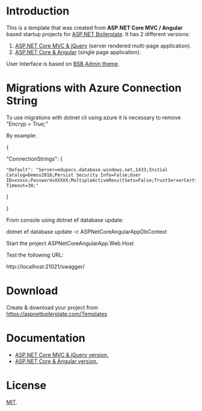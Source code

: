 # Introduction

This is a template that was created from **ASP.NET Core MVC / Angular** based startup projects for [ASP.NET Boilerplate](https://aspnetboilerplate.com/Pages/Documents). It has 2 different versions:

1. [ASP.NET Core MVC & jQuery](https://aspnetboilerplate.com/Pages/Documents/Zero/Startup-Template-Core) (server rendered multi-page application).
2. [ASP.NET Core & Angular](https://aspnetboilerplate.com/Pages/Documents/Zero/Startup-Template-Angular) (single page application).
 
User Interface is based on [BSB Admin theme](https://github.com/gurayyarar/AdminBSBMaterialDesign).

# Migrations with Azure Connection String
To use migrations with dotnet cli using azure it is necessary to remove "Encryp = True;"

By example:

{ 

  "ConnectionStrings": { 

    "Default": "Server=edupocs.database.windows.net,1433;Initial Catalog=Demos2018;Persist Security Info=False;User ID=xxxxx;Password=XXXXX;MultipleActiveResultSets=False;TrustServerCertificate=False;Connection Timeout=30;" 

  

  } 

} 

From console using dotnet ef database update:

dotnet ef database update -c ASPNetCoreAngularAppDbContext

Start the project ASPNetCoreAngularApp.Web.Host

Test the following URL:

http://localhost:21021/swagger/

# Download

Create & download your project from https://aspnetboilerplate.com/Templates

# Documentation

* [ASP.NET Core MVC & jQuery version.](https://aspnetboilerplate.com/Pages/Documents/Zero/Startup-Template-Core)
* [ASP.NET Core & Angular  version.](https://aspnetboilerplate.com/Pages/Documents/Zero/Startup-Template-Angular)

# License

[MIT](LICENSE).